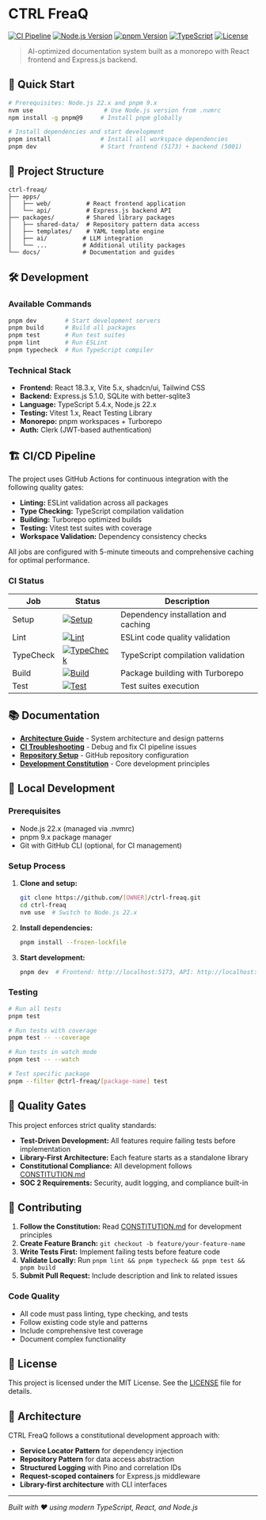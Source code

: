 # CTRL FreaQ

[![CI Pipeline](https://github.com/[OWNER]/ctrl-freaq/workflows/CI%20Pipeline/badge.svg)](https://github.com/[OWNER]/ctrl-freaq/actions/workflows/ci.yml)
[![Node.js Version](https://img.shields.io/badge/node-%3E%3D22.0.0-brightgreen.svg)](https://nodejs.org/)
[![pnpm Version](https://img.shields.io/badge/pnpm-9.x-blue.svg)](https://pnpm.io/)
[![TypeScript](https://img.shields.io/badge/TypeScript-5.4.x-blue.svg)](https://www.typescriptlang.org/)
[![License](https://img.shields.io/badge/license-MIT-green.svg)](#license)

> AI-optimized documentation system built as a monorepo with React frontend and Express.js backend.

## 🚀 Quick Start

```bash
# Prerequisites: Node.js 22.x and pnpm 9.x
nvm use                    # Use Node.js version from .nvmrc
npm install -g pnpm@9     # Install pnpm globally

# Install dependencies and start development
pnpm install              # Install all workspace dependencies
pnpm dev                  # Start frontend (5173) + backend (5001)
```

## 📁 Project Structure

```
ctrl-freaq/
├── apps/
│   ├── web/          # React frontend application
│   └── api/          # Express.js backend API
├── packages/         # Shared library packages
│   ├── shared-data/  # Repository pattern data access
│   ├── templates/    # YAML template engine
│   ├── ai/          # LLM integration
│   └── ...          # Additional utility packages
└── docs/            # Documentation and guides
```

## 🛠️ Development

### Available Commands

```bash
pnpm dev        # Start development servers
pnpm build      # Build all packages
pnpm test       # Run test suites
pnpm lint       # Run ESLint
pnpm typecheck  # Run TypeScript compiler
```

### Technical Stack

- **Frontend:** React 18.3.x, Vite 5.x, shadcn/ui, Tailwind CSS
- **Backend:** Express.js 5.1.0, SQLite with better-sqlite3
- **Language:** TypeScript 5.4.x, Node.js 22.x
- **Testing:** Vitest 1.x, React Testing Library
- **Monorepo:** pnpm workspaces + Turborepo
- **Auth:** Clerk (JWT-based authentication)

## 🏗️ CI/CD Pipeline

The project uses GitHub Actions for continuous integration with the following quality gates:

- **Linting:** ESLint validation across all packages
- **Type Checking:** TypeScript compilation validation
- **Building:** Turborepo optimized builds
- **Testing:** Vitest test suites with coverage
- **Workspace Validation:** Dependency consistency checks

All jobs are configured with 5-minute timeouts and comprehensive caching for optimal performance.

### CI Status

| Job | Status | Description |
|-----|--------|-------------|
| Setup | [![Setup](https://github.com/[OWNER]/ctrl-freaq/workflows/CI%20Pipeline/badge.svg?event=push)](https://github.com/[OWNER]/ctrl-freaq/actions) | Dependency installation and caching |
| Lint | [![Lint](https://github.com/[OWNER]/ctrl-freaq/workflows/CI%20Pipeline/badge.svg?event=push)](https://github.com/[OWNER]/ctrl-freaq/actions) | ESLint code quality validation |
| TypeCheck | [![TypeCheck](https://github.com/[OWNER]/ctrl-freaq/workflows/CI%20Pipeline/badge.svg?event=push)](https://github.com/[OWNER]/ctrl-freaq/actions) | TypeScript compilation validation |
| Build | [![Build](https://github.com/[OWNER]/ctrl-freaq/workflows/CI%20Pipeline/badge.svg?event=push)](https://github.com/[OWNER]/ctrl-freaq/actions) | Package building with Turborepo |
| Test | [![Test](https://github.com/[OWNER]/ctrl-freaq/workflows/CI%20Pipeline/badge.svg?event=push)](https://github.com/[OWNER]/ctrl-freaq/actions) | Test suites execution |

## 📚 Documentation

- **[Architecture Guide](docs/README.md)** - System architecture and design patterns
- **[CI Troubleshooting](docs/ci-troubleshooting.md)** - Debug and fix CI pipeline issues
- **[Repository Setup](docs/ci-repository-setup.md)** - GitHub repository configuration
- **[Development Constitution](CONSTITUTION.md)** - Core development principles

## 🔧 Local Development

### Prerequisites

- Node.js 22.x (managed via .nvmrc)
- pnpm 9.x package manager
- Git with GitHub CLI (optional, for CI management)

### Setup Process

1. **Clone and setup:**
   ```bash
   git clone https://github.com/[OWNER]/ctrl-freaq.git
   cd ctrl-freaq
   nvm use  # Switch to Node.js 22.x
   ```

2. **Install dependencies:**
   ```bash
   pnpm install --frozen-lockfile
   ```

3. **Start development:**
   ```bash
   pnpm dev  # Frontend: http://localhost:5173, API: http://localhost:5001
   ```

### Testing

```bash
# Run all tests
pnpm test

# Run tests with coverage
pnpm test -- --coverage

# Run tests in watch mode
pnpm test -- --watch

# Test specific package
pnpm --filter @ctrl-freaq/[package-name] test
```

## 🚦 Quality Gates

This project enforces strict quality standards:

- **Test-Driven Development:** All features require failing tests before implementation
- **Library-First Architecture:** Each feature starts as a standalone library
- **Constitutional Compliance:** All development follows [CONSTITUTION.md](CONSTITUTION.md)
- **SOC 2 Requirements:** Security, audit logging, and compliance built-in

## 📖 Contributing

1. **Follow the Constitution:** Read [CONSTITUTION.md](CONSTITUTION.md) for development principles
2. **Create Feature Branch:** `git checkout -b feature/your-feature-name`
3. **Write Tests First:** Implement failing tests before feature code
4. **Validate Locally:** Run `pnpm lint && pnpm typecheck && pnpm test && pnpm build`
5. **Submit Pull Request:** Include description and link to related issues

### Code Quality

- All code must pass linting, type checking, and tests
- Follow existing code style and patterns
- Include comprehensive test coverage
- Document complex functionality

## 📄 License

This project is licensed under the MIT License. See the [LICENSE](LICENSE) file for details.

## 🏢 Architecture

CTRL FreaQ follows a constitutional development approach with:

- **Service Locator Pattern** for dependency injection
- **Repository Pattern** for data access abstraction
- **Structured Logging** with Pino and correlation IDs
- **Request-scoped containers** for Express.js middleware
- **Library-first architecture** with CLI interfaces

---

*Built with ❤️ using modern TypeScript, React, and Node.js*